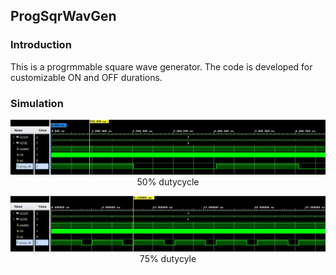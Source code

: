 <h2>ProgSqrWavGen</h2>

<h3>Introduction</h3>
This is a progrmmable square wave generator. The code is developed for customizable ON and OFF durations.

<h3>Simulation</h3>

<p align = center>
<img src = "Assets/50percent.JPG">
50% dutycycle</p>

<p align = center>
<img src = "Assets/75percent.JPG">
75% dutycyle</p>
</p>
